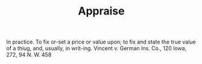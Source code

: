 ---
title: Appraise
letter: A
permalink: "/definitions/appraise.html"
body: In practice. To fix or-set a price or value upon; to fix and state the true
  value of a thiug, and, usually, in writ-ing. Vincent v. German Ins. Co., 120 Iowa,
  272, 94 N. W. 458
published_at: '2018-07-07'
source: Black's Law Dictionary
layout: post
---